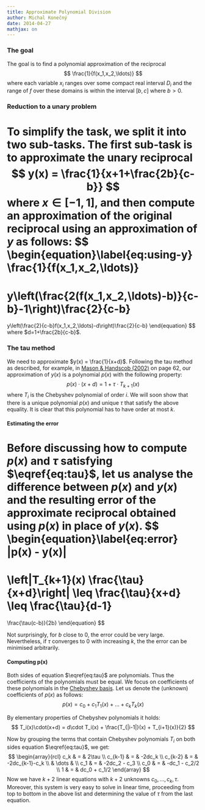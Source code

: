 ```yaml
---
title: Approximate Polynomial Division
author: Michal Konečný
date: 2014-04-27
mathjax: on
---
```


### The goal

The goal is to find a polynomial approximation of the reciprocal 
$$
\frac{1}{f(x_1,x_2,\ldots)}
$$ 
where each variable $x_i$ ranges over some compact real interval $D_i$
and the range of $f$ over these domains is within the interval $[b,c]$
where $b > 0$.

### Reduction to a unary problem

To simplify the task, we split it into two sub-tasks.
The first sub-task is to approximate the unary reciprocal
$$
y(x) = \frac{1}{x+1+\frac{2b}{c-b}}
$$
where $x\in[-1,1]$,
and then compute an approximation of the original reciprocal using an
approximation of $y$ as follows:
$$
\begin{equation}\label{eq:using-y}
\frac{1}{f(x_1,x_2,\ldots)} 
= 
y\left(\frac{2(f(x_1,x_2,\ldots)-b)}{c-b}-1\right)\frac{2}{c-b}
=
y\left(\frac{2}{c-b}f(x_1,x_2,\ldots)-d\right)\frac{2}{c-b}
\end{equation}
$$
where $d=1+\frac{2b}{c-b}$.

### The tau method

We need to approximate $y(x) = \frac{1}{x+d}$.
Following the tau method as described, for example, in 
[Mason & Handscob (2002)](http://books.google.co.uk/books/about/Chebyshev_Polynomials.html?id=8FHf0P3to0UC&redir_esc=y) 
on page 62, 
our approximation of $y(x)$ is a polynomial $p(x)$ with the following property:
$$
\begin{equation}\label{eq:tau}
p(x)\cdot (x+d) = 1 + \tau \cdot T_{k+1}(x)
\end{equation}
$$
where $T_i$ is the Chebyshev polynomial of order $i$.
We will soon show that there is a unique polynomial $p(x)$ and unique $\tau$
that satisfy the above equality.
It is clear that this polynomial has to have order at most $k$.

#### Estimating the error

Before discussing how to compute $p(x)$ and $\tau$ satisfying $\eqref{eq:tau}$, let us
analyse the difference between $p(x)$ and $y(x)$ and the resulting error of the
approximate reciprocal obtained using $p(x)$ in place of $y(x)$. 
$$
\begin{equation}\label{eq:error}
|p(x) - y(x)|
=
\left|T_{k+1}(x) \frac{\tau}{x+d}\right| 
\leq 
\frac{\tau}{x+d}
\leq
\frac{\tau}{d-1}
=
\frac{\tau(c-b)}{2b}
\end{equation}
$$

Not surprisingly, for $b$ close to $0$, the error could be very large.
Nevertheless, if $\tau$ converges to $0$ with increasing $k$, the
the error can be minimised arbitrarily.

#### Computing p(x)

Both sides of equation $\eqref{eq:tau}$ are polynomials.  Thus the coefficients of the polynomials must be equal.
We focus on coefficients of these polynomials in the 
[Chebyshev basis](http://en.wikipedia.org/wiki/Chebyshev_polynomials).
Let us denote the (unknown) coefficients of $p(x)$ as follows:
$$
p(x) = c_0 + c_1T_1(x) + \ldots + c_k T_k(x)
$$


By elementary properties of Chebyshev polynomials it holds:
$$
T_i(x)\cdot(x+d) = d\cdot T_i(x) + \frac{T_{|i-1|}(x) + T_{i+1}(x)}{2}
$$

Now by grouping the terms that contain Chebyshev polynomials $T_i$ on both sides equation $\eqref{eq:tau}$,
we get:
$$
\begin{array}{rcl}
c_k & = & 2\tau
\\
c_{k-1} & = & -2dc_k
\\
c_{k-2} & = & -2dc_{k-1}-c_k
\\
& \dots &
\\
c_1 & = & -2dc_2 - c_3
\\
c_0 & = & -dc_1 - c_2/2
\\
1 & = & dc_0 + c_1/2 
\end{array}
$$
Now we have $k+2$ linear equations with $k+2$ unknowns $c_0,\ldots,c_k,\tau$.
Moreover, this system is very easy to solve in linear time, proceeding from
top to bottom in the above list and determining the value of $\tau$ from the last equation.
